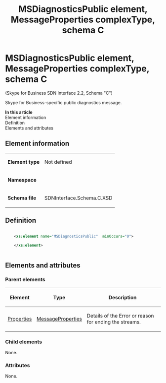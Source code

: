 ﻿---
title: MSDiagnosticsPublic element, MessageProperties complexType, schema C 
TOCTitle: MSDiagnosticsPublic element (MessageProperties complexType)
description: Skype for Business-specific public diagnostics message.
ms:assetid: 1145b01a-d26b-e731-8acd-df3e6155f96e
ms:mtpsurl: https://msdn.microsoft.com/library/Mt404803(v=office.16)
ms:contentKeyID: 68250715
ms.date: 08/24/2015
mtps_version: v=office.16
dev_langs:
- xml
---

# MSDiagnosticsPublic element, MessageProperties complexType, schema C 

(Skype for Business SDN Interface 2.2, Schema "C")

Skype for Business-specific public diagnostics message.

**In this article**  
Element information  
Definition  
Elements and attributes  

## Element information

<table>
<colgroup>
<col>
<col>
</colgroup>
<tbody>
<tr class="odd">
<td><p><strong>Element type</strong></p></td>
<td><p>Not defined</p></td>
</tr>
<tr class="even">
<td><p><strong>Namespace</strong></p></td>
<td><p></p></td>
</tr>
<tr class="odd">
<td><p><strong>Schema file</strong></p></td>
<td><p>SDNInterface.Schema.C.XSD</p></td>
</tr>
</tbody>
</table>


## Definition

```xml

    <xs:element name="MSDiagnosticsPublic"  minOccurs="0">
    
    </xs:element>
  
```

## Elements and attributes

### Parent elements

<table>
<colgroup>
<col>
<col>
<col>
</colgroup>
<thead>
<tr class="header">
<th><p>Element</p></th>
<th><p>Type</p></th>
<th><p>Description</p></th>
</tr>
</thead>
<tbody>
<tr class="odd">
<td><p><a href="properties-element-messagetype-complextype-skype-for-business-sdn-interface-2-2-schema-c.md">Properties</a></p></td>
<td><p><a href="messageproperties-complextype-skype-for-business-sdn-interface-2-2-schema-c.md">MessageProperties</a></p></td>
<td><p>Details of the Error or reason for ending the streams.</p></td>
</tr>
</tbody>
</table>


### Child elements

None.

### Attributes

None.

